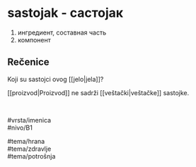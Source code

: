 # sastojak - састојак

1. ингредиент, составная часть  
2. компонент

## Rečenice

Koji su sastojci ovog [[jelo|jela]]?

[[proizvod|Proizvod]] ne sadrži [[veštački|veštačke]] sastojke.

<br>

#vrsta/imenica  
#nivo/B1  

#tema/hrana  
#tema/zdravlje  
#tema/potrošnja  
